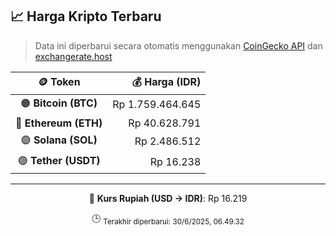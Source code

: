 

<!-- HARGA_KRIPTO -->
## 📈 Harga Kripto Terbaru

> Data ini diperbarui secara otomatis menggunakan [CoinGecko API](https://www.coingecko.com/) dan [exchangerate.host](https://exchangerate.host/)

<div align="center">

| 🪙 Token | 💰 Harga (IDR) |
|:------:|---------------:|
| 🟠 **Bitcoin (BTC)**   | Rp 1.759.464.645 |
| 🔵 **Ethereum (ETH)**  | Rp 40.628.791 |
| 🟣 **Solana (SOL)**    | Rp 2.486.512 |
| 🟢 **Tether (USDT)**   | Rp 16.238 |

---

💱 **Kurs Rupiah (USD → IDR)**: Rp 16.219

🕒 <sub>Terakhir diperbarui: 30/6/2025, 06.49.32</sub>

</div>
<!-- /HARGA_KRIPTO -->